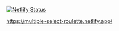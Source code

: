 [![Netlify Status](https://api.netlify.com/api/v1/badges/68db464b-bd26-4aff-94d5-5c4498c8b67e/deploy-status)](https://app.netlify.com/sites/multiple-select-roulette/deploys)

https://multiple-select-roulette.netlify.app/